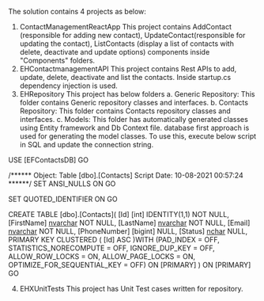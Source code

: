 The solution contains 4 projects as below:
1. ContactManagementReactApp
   This project contains AddContact (responsible for adding new contact), UpdateContact(responsible for updating the contact), ListContacts (display a list of contacts with delete, deactivate and update options) components inside "Components" folders. 
2. EHContactmanagementAPI
   This project contains Rest APIs to add, update, delete, deactivate and list the contacts.
   Inside startup.cs dependency injection is used.
3. EHRepository
   This project has below folders
   a. Generic Repository: This folder contains Generic repository classes and interfaces.
   b. Contacts Repository: This folder contains Contacts repository classes and interfaces.
   c. Models: This folder has automatically generated classes using Entity framework and Db Context file.
      database first approach is used for generating the model classes. To use this, execute below script in SQL and update the connection string.
      
USE [EFContactsDB]
GO

/****** Object:  Table [dbo].[Contacts]    Script Date: 10-08-2021 00:57:24 ******/
SET ANSI_NULLS ON
GO

SET QUOTED_IDENTIFIER ON
GO

CREATE TABLE [dbo].[Contacts](
	[Id] [int] IDENTITY(1,1) NOT NULL,
	[FirstName] [nvarchar](50) NOT NULL,
	[LastName] [nvarchar](50) NOT NULL,
	[Email] [nvarchar](50) NOT NULL,
	[PhoneNumber] [bigint] NULL,
	[Status] [nchar](10) NULL,
PRIMARY KEY CLUSTERED 
(
	[Id] ASC
)WITH (PAD_INDEX = OFF, STATISTICS_NORECOMPUTE = OFF, IGNORE_DUP_KEY = OFF, ALLOW_ROW_LOCKS = ON, ALLOW_PAGE_LOCKS = ON, OPTIMIZE_FOR_SEQUENTIAL_KEY = OFF) ON [PRIMARY]
) ON [PRIMARY]
GO

4. EHXUnitTests
   This project has Unit Test cases written for repository.
